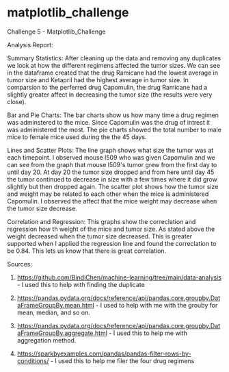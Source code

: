 # matplotlib_challenge
Challenge 5 - Matplotlib_Challenge

Analysis Report: 

Summary Statistics: After cleaning up the data and removing any duplicates we look at how the different regimens affected the tumor sizes.  We can see in the dataframe created that the drug Ramicane had the lowest average in tumor size and Ketapril had the highest average in tumor size.  In comparsion to the perferred drug Capomulin, the drug Ramicane had a slightly greater affect in decreasing the tumor size (the results were very close).

Bar and Pie Charts: The bar charts show us how many time a drug regimen was adminstered to the mice. Since Capomulin was the drug of intrest it was administered the most. The pie charts showed the total number to male mice to female mice used during the the 45 days. 

Lines and Scatter Plots: The line graph shows what size the tumor was at each timepoint. I observed mouse l509 who was given Capomulin and we can see from the graph that mouse l509's tumor grew from the first day to until day 20.  At day 20 the tumor size dropped and from here until day 45 the tumor continued to decrease in size with a few times where it did grow slightly but then dropped again. The scatter plot shows how the tumor size and weight may be related to each other when the mice is administered Capomulin.  I observed the affect that the mice weight may decrease when the tumor size decrease.    

Correlation and Regression: This graphs show the correclation and regression how th weight of the mice and tumor size. As stated above the weight decreased when the tumor size decreased. This is greater supported when I applied the regression line and found the correclation to be 0.84. This lets us know that there is great correlation. 


Sources:

1. https://github.com/BindiChen/machine-learning/tree/main/data-analysis - I used this to help with finding the duplicate 

2. https://pandas.pydata.org/docs/reference/api/pandas.core.groupby.DataFrameGroupBy.mean.html - I used to help with me with the grouby for mean, median, and so on. 

3. https://pandas.pydata.org/docs/reference/api/pandas.core.groupby.DataFrameGroupBy.aggregate.html - I used this to help me with aggregation method.

4. https://sparkbyexamples.com/pandas/pandas-filter-rows-by-conditions/ - I used this to help me filer the four drug regimens